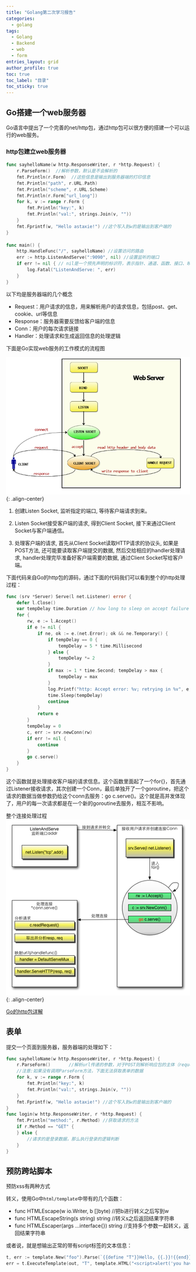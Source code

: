 ```yaml
---
title: "Golang第二次学习报告"
categories:
  - golang
tags: 
  - Golang
  - Backend
  - web
  - form
entries_layout: grid
author_profile: true
toc: true
toc_label: "目录"
toc_sticky: true
---
```

## Go搭建一个web服务器
Go语言中提出了一个完善的net/http包，通过http包可以很方便的搭建一个可以运行的web服务。

### http包建立web服务器

```go
func sayhelloName(w http.ResponseWriter, r *http.Request) {
	r.ParseForm()  //解析参数，默认是不会解析的
	fmt.Println(r.Form)  //这些信息是输出到服务器端的打印信息
	fmt.Println("path", r.URL.Path)
	fmt.Println("scheme", r.URL.Scheme)
	fmt.Println(r.Form["url_long"])
	for k, v := range r.Form {
		fmt.Println("key:", k)
		fmt.Println("val:", strings.Join(v, ""))
	}
	fmt.Fprintf(w, "Hello astaxie!") //这个写入到w的是输出到客户端的
}

func main() {
	http.HandleFunc("/", sayhelloName) //设置访问的路由
	err := http.ListenAndServe(":9090", nil) //设置监听的端口
	if err != nil { // nil是一个预先声明的标识符，表示指针、通道、函数、接口、映射或片类型的零值。类型必须是指针、通道、函数、接口、映射或片类型
		log.Fatal("ListenAndServe: ", err)
	}
}
```
以下均是服务器端的几个概念

- Request：用户请求的信息，用来解析用户的请求信息，包括post、get、cookie、url等信息
- Response：服务器需要反馈给客户端的信息
- Conn：用户的每次请求链接
- Handler：处理请求和生成返回信息的处理逻辑

下面是Go实现web服务的工作模式的流程图

![http包执行流程][01]{: .align-center}

1. 创建Listen Socket, 监听指定的端口, 等待客户端请求到来。

2. Listen Socket接受客户端的请求, 得到Client Socket, 接下来通过Client Socket与客户端通信。

3. 处理客户端的请求, 首先从Client Socket读取HTTP请求的协议头, 如果是POST方法, 还可能要读取客户端提交的数据, 然后交给相应的handler处理请求, handler处理完毕准备好客户端需要的数据, 通过Client Socket写给客户端。

下面代码来自Go的http包的源码，通过下面的代码我们可以看到整个的http处理过程：
```go
func (srv *Server) Serve(l net.Listener) error {
	defer l.Close()
	var tempDelay time.Duration // how long to sleep on accept failure
	for {
		rw, e := l.Accept()
		if e != nil {
			if ne, ok := e.(net.Error); ok && ne.Temporary() {
				if tempDelay == 0 {
					tempDelay = 5 * time.Millisecond
				} else {
					tempDelay *= 2
				}
				if max := 1 * time.Second; tempDelay > max {
					tempDelay = max
				}
				log.Printf("http: Accept error: %v; retrying in %v", e, tempDelay)
				time.Sleep(tempDelay)
				continue
			}
			return e
		}
		tempDelay = 0
		c, err := srv.newConn(rw)
		if err != nil {
			continue
		}
		go c.serve()
	}
}
```
这个函数就是处理接收客户端的请求信息。这个函数里面起了一个for{}，首先通过Listener接收请求，其次创建一个Conn，最后单独开了一个goroutine，把这个请求的数据当做参数扔给这个conn去服务：go c.serve()。这个就是高并发体现了，用户的每一次请求都是在一个新的goroutine去服务，相互不影响。

整个连接处理过程
![一个http连接处理流程][02]{: .align-center}

[Go的http包详解](https://github.com/astaxie/build-web-application-with-golang/blob/master/zh/03.4.md)

## 表单
提交一个页面到服务器，服务器端的处理如下：
```go
func sayhelloName(w http.ResponseWriter, r *http.Request) {
	r.ParseForm()       //解析url传递的参数，对于POST则解析响应包的主体（request body）
	//注意:如果没有调用ParseForm方法，下面无法获取表单的数据
	for k, v := range r.Form {
		fmt.Println("key:", k)
		fmt.Println("val:", strings.Join(v, ""))
	}
	fmt.Fprintf(w, "Hello astaxie!") //这个写入到w的是输出到客户端的
}
func login(w http.ResponseWriter, r *http.Request) {
	fmt.Println("method:", r.Method) //获取请求的方法
	if r.Method == "GET" {
	} else {
		//请求的是登录数据，那么执行登录的逻辑判断
	}
}
```

## 预防跨站脚本
预防xss有两种方式

转义，使用Go中`html/template`中带有的几个函数：
- func HTMLEscape(w io.Writer, b []byte) //把b进行转义之后写到w
- func HTMLEscapeString(s string) string //转义s之后返回结果字符串
- func HTMLEscaper(args ...interface{}) string //支持多个参数一起转义，返回结果字符串

或者说，就是想输出正常的带有script标签的文本信息：
```go
t, err := template.New("foo").Parse(`{{define "T"}}Hello, {{.}}!{{end}}`)
err = t.ExecuteTemplate(out, "T", template.HTML("<script>alert('you have been pwned')</script>"))
```

[01]: /assets/images/2019-06-04-Golang-report/01.png
[02]: /assets/images/2019-06-04-Golang-report/02.png